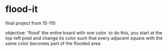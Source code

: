 flood-it
========

final project from 15-110

objective: 'flood' the entire board with one color. to do this, you start at the top-left pixel and change its color such that every adjacent square with the same color becomes part of the flooded area.

